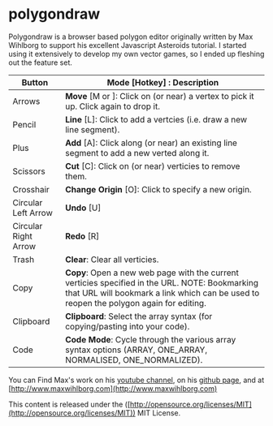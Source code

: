 
# polygondraw


Polygondraw is a browser based polygon editor originally written by Max Wihlborg to support his excellent Javascript Asteroids tutorial. I started using it extensively to develop my own vector games, so I ended up fleshing out the feature set.

Button | Mode [Hotkey] : Description
------ | --------
Arrows | **Move** [M or <escape>]: Click on (or near) a vertex to pick it up. Click again to drop it.
Pencil | **Line** [L]: Click to add a vertcies (i.e. draw a new line segment).
Plus   | **Add** [A]:  Click along (or near) an existing line segment to add a new verted along it.
Scissors | **Cut** [C]: Click on (or near) verticies to remove them.
Crosshair | **Change Origin** [O]: Click to specify a new origin. 
Circular Left Arrow | **Undo** [U]
Circular Right Arrow | **Redo** [R]
Trash | **Clear**: Clear all verticies.
Copy | **Copy**: Open a new web page with the current verticies specified in the URL.  NOTE: Bookmarking that URL will bookmark a link which can be used to reopen the polygon again for editing.
Clipboard | **Clipboard**: Select the array syntax (for copying/pasting into your code).
Code | **Code Mode**: Cycle through the various array syntax options (ARRAY, ONE_ARRAY, NORMALISED, ONE_NORMALIZED).

You can Find Max's work on his [youtube channel](https://www.youtube.com/channel/UCZXyfVkPTnv-Z0xY9hA9Pyw), on his [github page](https://github.com/maxwihlborg), and at [http://www.maxwihlborg.com](http://www.maxwihlborg.com)

This content is released under the ([http://opensource.org/licenses/MIT](http://opensource.org/licenses/MIT)) MIT License.